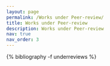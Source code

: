 ```yaml
---
layout: page
permalink: /Works under Peer-review/
title: Works under Peer-review
description: Works under Peer-review
nav: true
nav_order: 3
---
```

<!-- _pages/publications.md -->

<div class="publications">
{% bibliography -f underreviews %}
</div>

